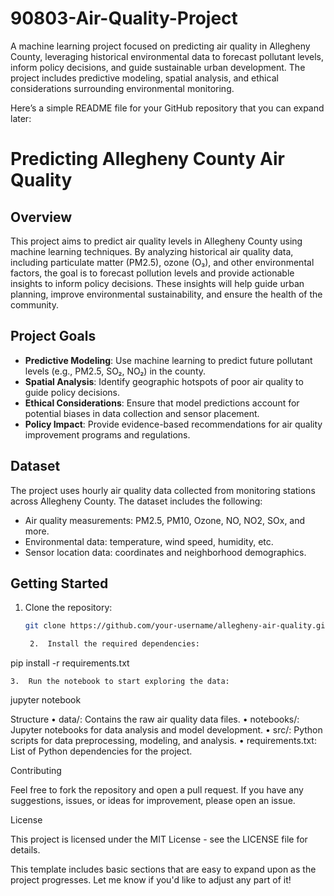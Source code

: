 # 90803-Air-Quality-Project
A machine learning project focused on predicting air quality in Allegheny County, leveraging historical environmental data to forecast pollutant levels, inform policy decisions, and guide sustainable urban development. The project includes predictive modeling, spatial analysis, and ethical considerations surrounding environmental monitoring.



Here’s a simple README file for your GitHub repository that you can expand later:

# Predicting Allegheny County Air Quality

## Overview
This project aims to predict air quality levels in Allegheny County using machine learning techniques. By analyzing historical air quality data, including particulate matter (PM2.5), ozone (O₃), and other environmental factors, the goal is to forecast pollution levels and provide actionable insights to inform policy decisions. These insights will help guide urban planning, improve environmental sustainability, and ensure the health of the community.

## Project Goals
- **Predictive Modeling**: Use machine learning to predict future pollutant levels (e.g., PM2.5, SO₂, NO₂) in the county.
- **Spatial Analysis**: Identify geographic hotspots of poor air quality to guide policy decisions.
- **Ethical Considerations**: Ensure that model predictions account for potential biases in data collection and sensor placement.
- **Policy Impact**: Provide evidence-based recommendations for air quality improvement programs and regulations.

## Dataset
The project uses hourly air quality data collected from monitoring stations across Allegheny County. The dataset includes the following:
- Air quality measurements: PM2.5, PM10, Ozone, NO, NO2, SOx, and more.
- Environmental data: temperature, wind speed, humidity, etc.
- Sensor location data: coordinates and neighborhood demographics.

## Getting Started
1. Clone the repository:
   ```bash
   git clone https://github.com/your-username/allegheny-air-quality.git

	2.	Install the required dependencies:

pip install -r requirements.txt


	3.	Run the notebook to start exploring the data:

jupyter notebook



Structure
	•	data/: Contains the raw air quality data files.
	•	notebooks/: Jupyter notebooks for data analysis and model development.
	•	src/: Python scripts for data preprocessing, modeling, and analysis.
	•	requirements.txt: List of Python dependencies for the project.

Contributing

Feel free to fork the repository and open a pull request. If you have any suggestions, issues, or ideas for improvement, please open an issue.

License

This project is licensed under the MIT License - see the LICENSE file for details.

This template includes basic sections that are easy to expand upon as the project progresses. Let me know if you'd like to adjust any part of it!
